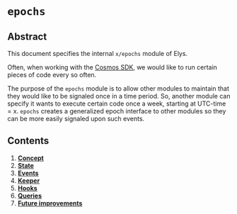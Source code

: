 <!--
order: 0
title: "Epochs Overview"
parent:
  title: "epochs"
-->

# `epochs`

## Abstract

This document specifies the internal `x/epochs` module of Elys.

Often, when working with the [Cosmos SDK](https://github.com/cosmos/cosmos-sdk), we would like to run certain pieces of code every so often.

The purpose of the `epochs` module is to allow other modules to maintain that they would like to be signaled once in a time period. So, another module can specify it wants to execute certain code once a week, starting at UTC-time = x. `epochs` creates a generalized epoch interface to other modules so they can be more easily signaled upon such events.

## Contents

1. **[Concept](01_concepts.md)**
2. **[State](02_state.md)**
3. **[Events](03_events.md)**
4. **[Keeper](04_keeper.md)**
5. **[Hooks](05_hooks.md)**
6. **[Queries](06_queries.md)**
7. **[Future improvements](07_future_improvements.md)**
